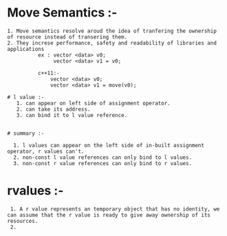 # Move Semantics :- 

    1. Move semantics resolve aroud the idea of tranfering the ownership of resource instead of transering them.
    2. They increse performance, safety and readability of libraries and applications
              ex : vector <data> v0;
                   vector <data> v1 = v0;
                   
              c++11:-
                  vector <data> v0;
                  vector <data> v1 = move(v0);
                  
    # l value :- 
       1. can appear on left side of assignment operator.
       2. can take its address.
       3. can bind it to l value reference.
       
       
    # summary :- 

      1. l values can appear on the left side of in-built assignment operator, r values can't.
      2. non-const l value references can only bind to l values.
      3. non-const r value references can only bind to r values.
      
      
      
      
# rvalues :- 
     1. A r value represents an temporary object that has no identity, we can assume that the r value is ready to give away ownership of its resources.
     2. 
